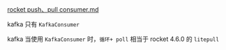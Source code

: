 [rocket push、pull consumer.md](rocketmq%2Frocket%20push%E3%80%81pull%20consumer.md)

kafka 只有 `KafkaConsumer`

kafka 当使用  `KafkaConsumer` 时，`循环+ poll` 相当于 rocket 4.6.0 的 `litepull`

